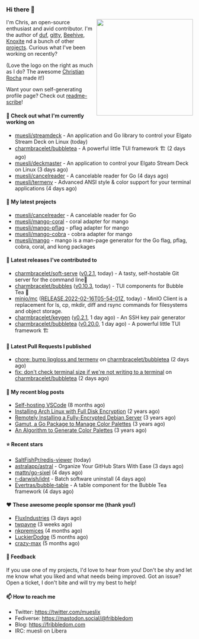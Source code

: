 ### Hi there 👋

<img align="right" src="https://raw.githubusercontent.com/muesli/muesli/master/assets/termenv.png" width="260">

I'm Chris, an open-source enthusiast and avid contributor. I'm the author of [duf](https://github.com/muesli/duf),
[gitty](https://github.com/muesli/gitty), [Beehive](https://github.com/muesli/beehive), [Knoxite](https://github.com/knoxite/knoxite)
 nd a bunch of other [projects](https://fribbledom.com/projects/). Curious what I've been working on recently?

(Love the logo on the right as much as I do? The awesome [Christian Rocha](https://github.com/meowgorithm/) made it!)

Want your own self-generating profile page? Check out [readme-scribe](https://github.com/muesli/readme-scribe)!

#### 👷 Check out what I'm currently working on

- [muesli/streamdeck](https://github.com/muesli/streamdeck) - An application and Go library to control your Elgato Stream Deck on Linux (today)
- [charmbracelet/bubbletea](https://github.com/charmbracelet/bubbletea) - A powerful little TUI framework 🏗 (2 days ago)
- [muesli/deckmaster](https://github.com/muesli/deckmaster) - An application to control your Elgato Stream Deck on Linux (3 days ago)
- [muesli/cancelreader](https://github.com/muesli/cancelreader) - A cancelable reader for Go (4 days ago)
- [muesli/termenv](https://github.com/muesli/termenv) - Advanced ANSI style &amp; color support for your terminal applications (4 days ago)

#### 🌱 My latest projects

- [muesli/cancelreader](https://github.com/muesli/cancelreader) - A cancelable reader for Go
- [muesli/mango-coral](https://github.com/muesli/mango-coral) - coral adapter for mango
- [muesli/mango-pflag](https://github.com/muesli/mango-pflag) - pflag adapter for mango
- [muesli/mango-cobra](https://github.com/muesli/mango-cobra) - cobra adapter for mango
- [muesli/mango](https://github.com/muesli/mango) - mango is a man-page generator for the Go flag, pflag, cobra, coral, and kong packages

#### 🔭 Latest releases I've contributed to

- [charmbracelet/soft-serve](https://github.com/charmbracelet/soft-serve) ([v0.2.1](https://github.com/charmbracelet/soft-serve/releases/tag/v0.2.1), today) - A tasty, self-hostable Git server for the command line🍦
- [charmbracelet/bubbles](https://github.com/charmbracelet/bubbles) ([v0.10.3](https://github.com/charmbracelet/bubbles/releases/tag/v0.10.3), today) - TUI components for Bubble Tea 🍡
- [minio/mc](https://github.com/minio/mc) ([RELEASE.2022-02-16T05-54-01Z](https://github.com/minio/mc/releases/tag/RELEASE.2022-02-16T05-54-01Z), today) - MinIO Client is a replacement for ls, cp, mkdir, diff and rsync commands for filesystems and object storage.
- [charmbracelet/keygen](https://github.com/charmbracelet/keygen) ([v0.2.1](https://github.com/charmbracelet/keygen/releases/tag/v0.2.1), 1 day ago) - An SSH key pair generator
- [charmbracelet/bubbletea](https://github.com/charmbracelet/bubbletea) ([v0.20.0](https://github.com/charmbracelet/bubbletea/releases/tag/v0.20.0), 1 day ago) - A powerful little TUI framework 🏗

#### 🔨 Latest Pull Requests I published

- [chore: bump lipgloss and termenv](https://github.com/charmbracelet/bubbletea/pull/229) on [charmbracelet/bubbletea](https://github.com/charmbracelet/bubbletea) (2 days ago)
- [fix: don&#39;t check terminal size if we&#39;re not writing to a terminal](https://github.com/charmbracelet/bubbletea/pull/228) on [charmbracelet/bubbletea](https://github.com/charmbracelet/bubbletea) (2 days ago)

#### 📜 My recent blog posts

- [Self-hosting VSCode](https://fribbledom.com/posts/selfhosting-vscode/) (8 months ago)
- [Installing Arch Linux with Full Disk Encryption](https://fribbledom.com/posts/encrypted-arch-install/) (2 years ago)
- [Remotely Installing a Fully-Encrypted Debian Server](https://fribbledom.com/posts/encrypted-remote-debian-install/) (3 years ago)
- [Gamut, a Go Package to Manage Color Palettes](https://fribbledom.com/posts/gamut-package-to-handle-color-palettes/) (3 years ago)
- [An Algorithm to Generate Color Palettes](https://fribbledom.com/posts/an-algorithm-to-generate-color-palettes/) (3 years ago)

#### ⭐ Recent stars

- [SaltFishPr/redis-viewer](https://github.com/SaltFishPr/redis-viewer) (today)
- [astralapp/astral](https://github.com/astralapp/astral) - Organize Your GitHub Stars With Ease (3 days ago)
- [mattn/go-sixel](https://github.com/mattn/go-sixel) (4 days ago)
- [r-darwish/idnt](https://github.com/r-darwish/idnt) - Batch software uninstall (4 days ago)
- [Evertras/bubble-table](https://github.com/Evertras/bubble-table) - A table component for the Bubble Tea framework (4 days ago)

#### ❤️ These awesome people sponsor me (thank you!)

- [FluxIndustries](https://github.com/FluxIndustries) (3 days ago)
- [twpayne](https://github.com/twpayne) (3 weeks ago)
- [nkpremices](https://github.com/nkpremices) (4 months ago)
- [LuckierDodge](https://github.com/LuckierDodge) (5 months ago)
- [crazy-max](https://github.com/crazy-max) (5 months ago)

#### 💬 Feedback

If you use one of my projects, I'd love to hear from you! Don't be shy and let me know what you liked
and what needs being improved. Got an issue? Open a ticket, I don't bite and will try my best to help!

#### 📫 How to reach me

- Twitter: https://twitter.com/mueslix
- Fediverse: https://mastodon.social/@fribbledom
- Blog: https://fribbledom.com
- IRC: muesli on Libera
